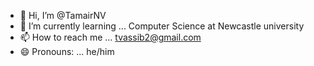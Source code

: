 - 👋 Hi, I’m @TamairNV
- 🌱 I’m currently learning ... Computer Science at Newcastle university
- 📫 How to reach me ... tvassib2@gmail.com
- 😄 Pronouns: ... he/him

<!---
TamairNV/TamairNV is a ✨ special ✨ repository because its `README.md` (this file) appears on your GitHub profile.
You can click the Preview link to take a look at your changes.
--->
